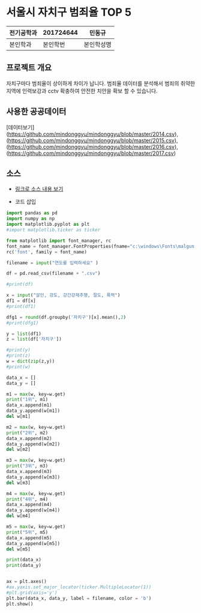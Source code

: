 # 서울시 자치구 범죄율 TOP 5

전기공학과 | 201724644 | 민동규
---- | ---- | ---- 
본인학과 |본인학번 |본인학성명


## 프로젝트 개요
자치구마다 범죄율이 상이하게 차이가 납니다. 범죄율 데이터를 분석해서 범죄의 취약한 지역에 인력보강과 cctv 확충하여 안전한 치안을 확보 할 수 있습니다. 

## 사용한 공공데이터 
[데이터보기]
(https://github.com/mindonggyu/mindonggyu/blob/master/2014.csv), (https://github.com/mindonggyu/mindonggyu/blob/master/2015.csv), (https://github.com/mindonggyu/mindonggyu/blob/master/2016.csv), (https://github.com/mindonggyu/mindonggyu/blob/master/2017.csv)

## 소스
* [링크로 소스 내용 보기](https://github.com/cybermin/python2019/blob/master/tes.py) 

* 코드 삽입
~~~python
import pandas as pd
import numpy as np
import matplotlib.pyplot as plt
#import matplotlib.ticker as ticker

from matplotlib import font_manager, rc
font_name = font_manager.FontProperties(fname="c:\windows\Fonts\malgun.ttf").get_name()
rc('font', family = font_name)

filename = input("연도를 입력하세요" )

df = pd.read_csv(filename + ".csv")

#print(df)

x = input("살인, 강도, 강간강제추행, 절도, 폭력")
df1 = df[x]
#print(df1)

dfg1 = round(df.groupby('자치구')[x].mean(),2)
#print(dfg1)

y = list(df1)
z = list(df['자치구'])

#print(y)
#print(z)
w = dict(zip(z,y))
#print(w)

data_x = []
data_y = []

m1 = max(w, key=w.get)
print("1위", m1)
data_x.append(m1)
data_y.append(w[m1])
del w[m1]

m2 = max(w, key=w.get)
print("2위", m2)
data_x.append(m2)
data_y.append(w[m2])
del w[m2]

m3 = max(w, key=w.get)
print("3위", m3)
data_x.append(m3)
data_y.append(w[m3])
del w[m3]

m4 = max(w, key=w.get)
print("4위", m4)
data_x.append(m4)
data_y.append(w[m4])
del w[m4]

m5 = max(w, key=w.get)
print("5위", m5)
data_x.append(m5)
data_y.append(w[m5])
del w[m5]

print(data_x)
print(data_y)


ax = plt.axes()
#ax.yaxis.set_major_locator(ticker.MultipleLocator(1))
#plt.grid(axis='y')
plt.bar(data_x, data_y, label = filename, color = 'b')
plt.show()
~~~
